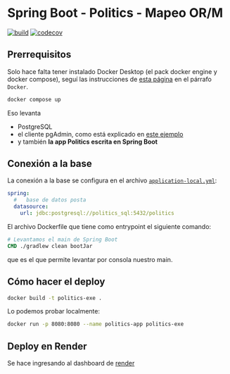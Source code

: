 
# Spring Boot - Politics - Mapeo OR/M

[![build](https://github.com/uqbar-project/eg-politics-springboot-kotlin/actions/workflows/build.yml/badge.svg?branch=dockerize)](https://github.com/uqbar-project/eg-politics-springboot/actions/workflows/build.yml) [![codecov](https://codecov.io/gh/uqbar-project/eg-politics-springboot-kotlin/branch/master/graph/badge.svg)](https://codecov.io/gh/uqbar-project/eg-politics-springboot-kotlin)

## Prerrequisitos

Solo hace falta tener instalado Docker Desktop (el pack docker engine y docker compose), seguí las instrucciones de [esta página](https://phm.uqbar-project.org/material/software) en el párrafo `Docker`.


```bash
docker compose up
```

Eso levanta 

- PostgreSQL
- el cliente pgAdmin, como está explicado en [este ejemplo](https://github.com/uqbar-project/eg-manejo-proyectos-sql)
- y también **la app Politics escrita en Spring Boot**

## Conexión a la base

La conexión a la base se configura en el archivo [`application-local.yml`](./src/main/resources/application-local.yml):

```yml
spring:
  #   base de datos posta
  datasource:
    url: jdbc:postgresql://politics_sql:5432/politics
```

El archivo Dockerfile que tiene como entrypoint el siguiente comando:

```Dockerfile
# Levantamos el main de Spring Boot
CMD ./gradlew clean bootJar
```

que es el que permite levantar por consola nuestro main.

## Cómo hacer el deploy

```bash
docker build -t politics-exe .
```

Lo podemos probar localmente:

```bash
docker run -p 8080:8080 --name politics-app politics-exe
```

## Deploy en Render

Se hace ingresando al dashboard de [render](render.io)



